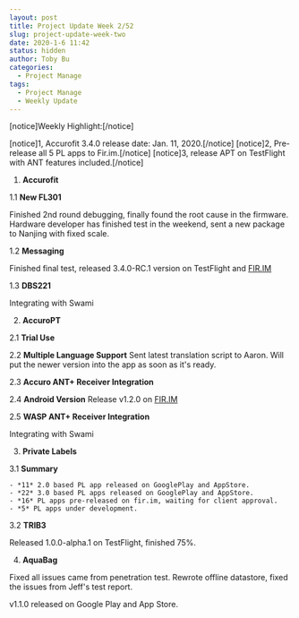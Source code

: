```yaml
---
layout: post
title: Project Update Week 2/52
slug: project-update-week-two
date: 2020-1-6 11:42
status: hidden
author: Toby Bu
categories:
  - Project Manage
tags:
  - Project Manage
  - Weekly Update
---
```



[notice]Weekly Highlight:[/notice]
  
  [notice]1,  Accurofit 3.4.0 release date: Jan. 11, 2020.[/notice]
  [notice]2,  Pre-release all 5 PL apps to Fir.im.[/notice]
  [notice]3,  release APT on TestFlight with ANT features included.[/notice]


1. **Accurofit**

  1.1 **New FL301**

  Finished 2nd round debugging, finally found the root cause in the firmware. Hardware developer has finished test in the weekend, sent a new package to Nanjing with fixed scale.

  1.2 **Messaging**

  Finished final test, released 3.4.0-RC.1 version on TestFlight and [FIR.IM][1]

  1.3 **DBS221**

  Integrating with Swami

2. **AccuroPT**

  2.1 **Trial Use**

  2.2 **Multiple Language Support**
  Sent latest translation script to Aaron. Will put the newer version into the app     as soon as it's ready.

  2.3 **Accuro ANT+ Receiver Integration**

  2.4 **Android Version**
  Release v1.2.0 on [FIR.IM][2]
  
  2.5 **WASP ANT+ Receiver Integration**

  Integrating with Swami

3. **Private Labels**

  3.1 **Summary**

    - *11* 2.0 based PL app released on GooglePlay and AppStore.
    - *22* 3.0 based PL apps released on GooglePlay and AppStore.
    - *16* PL apps pre-released on fir.im, waiting for client approval.
    - *5* PL apps under development.

  3.2 **TRIB3**

  Released 1.0.0-alpha.1 on TestFlight, finished 75%.

4. **AquaBag**

  Fixed all issues came from penetration test. Rewrote offline datastore, fixed the issues from Jeff's test report.

  v1.1.0 released on Google Play and App Store.

[1]: https://fir.im/accurov2
[2]: https://fir.im/accuropt


